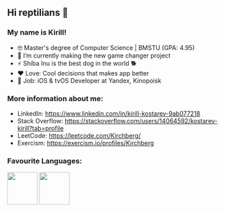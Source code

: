 ## Hi reptilians 🐍
### My name is Kirill!

- 🤓 Master's degree of Computer Science | BMSTU (GPA: 4.95)
- 🌱 I’m currently making the new game changer project
- ⚡ Shiba Inu is the best dog in the world 🐕
- ❤️ Love: Cool decisions that makes app better
- 💼 Job: iOS & tvOS Developer at Yandex, Kinopoisk

### More information about me:
* LinkedIn: https://www.linkedin.com/in/kirill-kostarev-9ab077218
* Stack Overflow: https://stackoverflow.com/users/14064592/kostarev-kirill?tab=profile
* LeetCode: https://leetcode.com/Kirchberg/
* Exercism: https://exercism.io/profiles/Kirchberg

### Favourite Languages: ###
<div>
  <p>
    <img align="center" src="https://dg8krxphbh767.cloudfront.net/tracks/swift.svg" width="70" height="75">
    <img align="center" src="https://dg8krxphbh767.cloudfront.net/tracks/ruby.svg" width="70" height="75">
  </p>
</div>

